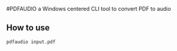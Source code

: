 #PDFAUDIO
a Windows centered CLI tool to convert PDF to audio

## How to use
```bash
pdfaudio input.pdf